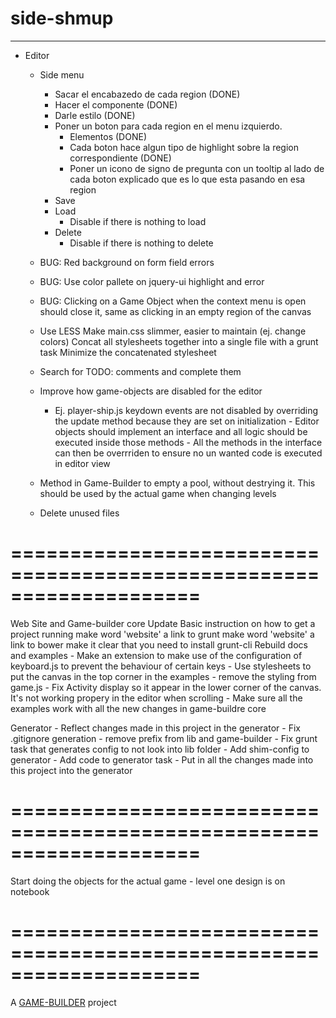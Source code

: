 # side-shmup
-------------------

- Editor		
	- Side menu
		- Sacar el encabazedo de cada region (DONE)
		- Hacer el componente (DONE)
		- Darle estilo (DONE)
		- Poner un boton para cada region en el menu izquierdo. 
			- Elementos (DONE)
			- Cada boton hace algun tipo de highlight sobre la region correspondiente (DONE)
			- Poner un icono de signo de pregunta con un tooltip al lado de cada boton explicado que es lo que esta pasando en esa region
		- Save 
		- Load
			- Disable if there is nothing to load
		- Delete
			- Disable if there is nothing to delete
		
	- BUG: Red background on form field errors
	- BUG: Use color pallete on jquery-ui highlight and error
	- BUG: Clicking on a Game Object when the context menu is open should close it, same as clicking in an empty region of the canvas
	
	- Use LESS
		Make main.css slimmer, easier to maintain (ej. change colors)
		Concat all stylesheets together into a single file with a grunt task
		Minimize the concatenated stylesheet

	- Search for TODO: comments and complete them

	- Improve how game-objects are disabled for the editor
		- Ej. player-ship.js keydown events are not disabled by overriding the update method 
			  because they are set on initialization
			  	- Editor objects should implement an interface and all logic should be executed inside those methods
			  	- All the methods in the interface can then be overrriden to ensure no un wanted code is executed in editor view
	- Method in Game-Builder to empty a pool, without destrying it. This should be used by the actual game when changing levels
	
	- Delete unused files

====================================================================
====================================================================

Web Site and Game-builder core
  Update Basic instruction on how to get a project running
    make word 'website' a link to grunt
    make word 'website' a link to bower
    make it clear that you need to install grunt-cli
  Rebuild docs and examples
  	- Make an extension to make use of the configuration of keyboard.js to prevent the behaviour of certain keys 
	- Use stylesheets to put the canvas in the top corner in the examples
		- remove the styling from game.js
	- Fix Activity display so it appear in the lower corner of the canvas. It's not working propery in the editor when scrolling
  	- Make sure all the examples work with all the new changes in game-buildre core

Generator
	- Reflect changes made in this project in the generator
	   - Fix .gitignore generation
	   	- remove prefix from lib and game-builder
	   - Fix grunt task that generates config to not look into lib folder
	   - Add shim-config to generator
	   - Add code to generator task
	   - Put in all the changes made into this project into the generator

====================================================================
====================================================================

Start doing the objects for the actual game
	- level one design is on notebook

====================================================================
====================================================================


A [GAME-BUILDER][game-builder] project

[game-builder]: http://diegomarquez.github.io/game-builder
